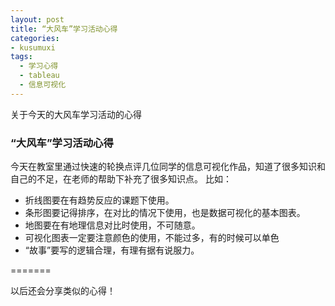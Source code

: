 ```yaml
---
layout: post
title: “大风车”学习活动心得
categories:
- kusumuxi
tags: 
  - 学习心得
  - tableau
  - 信息可视化
---
```

关于今天的大风车学习活动的心得

### “大风车”学习活动心得

今天在教室里通过快速的轮换点评几位同学的信息可视化作品，知道了很多知识和自己的不足，在老师的帮助下补充了很多知识点。
比如：
- 折线图要在有趋势反应的课题下使用。
- 条形图要记得排序，在对比的情况下使用，也是数据可视化的基本图表。
- 地图要在有地理信息对比时使用，不可随意。
- 可视化图表一定要注意颜色的使用，不能过多，有的时候可以单色
- “故事”要写的逻辑合理，有理有据有说服力。


=======

以后还会分享类似的心得！